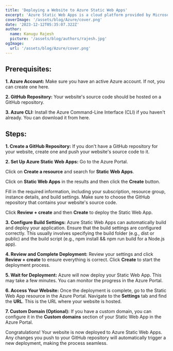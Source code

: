 ```yaml
---
title: 'Deploying a Website to Azure Static Web Apps'
excerpt: 'Azure Static Web Apps is a cloud platform provided by Microsoft Azure that simplifies the process of building and deploying modern web applications or static content along with serverless APIs. This platform is designed to streamline the development and deployment workflow, making it easier for developers to create and host their web applications.'
coverImage: '/assets/blog/Azure/cover.png'
date: '2023-12-12T05:35:07.322Z'
author:
  name: Kanugu Rajesh
  picture: '/assets/blog/authors/rajesh.jpg'
ogImage:
  url: '/assets/blog/Azure/cover.png'
---
```


## Prerequisites:

**1. Azure Account:** Make sure you have an active Azure account. If not, you can create one here.

**2. GitHub Repository:** Your website's source code should be hosted on a GitHub repository.

**3. Azure CLI:** Install the Azure Command-Line Interface (CLI) if you haven't already. You can download it from here.

## Steps:

**1. Create a GitHub Repository:**
If you don't have a GitHub repository for your website, create one and push your website's source code to it.

**2. Set Up Azure Static Web Apps:**
Go to the Azure Portal.

Click on __Create a resource__ and search for __Static Web Apps__.

Click on __Static Web Apps__ in the results and then click the __Create__ button.

Fill in the required information, including your subscription, resource group, instance details, and build settings. Make sure to choose the GitHub repository that contains your website's source code.

Click __Review + create__ and then __Create__ to deploy the Static Web App.

**3. Configure Build Settings:**
Azure Static Web Apps can automatically build and deploy your application. Ensure that the build settings are configured correctly. This usually involves specifying the build folder (e.g., dist or public) and the build script (e.g., npm install && npm run build for a Node.js app).

**4. Review and Complete Deployment:**
Review your settings and click __Review + create__ to ensure everything is correct. Click __Create__ to start the deployment process.

**5. Wait for Deployment:**
Azure will now deploy your Static Web App. This may take a few minutes. You can monitor the progress in the Azure Portal.

**6. Access Your Website:**
Once the deployment is complete, go to the Static Web App resource in the Azure Portal. Navigate to the __Settings__ tab and find the __URL__. This is the URL where your website is hosted.

**7. Custom Domain (Optional):**
If you have a custom domain, you can configure it in the __Custom domains__ section of your Static Web App in the Azure Portal.

Congratulations! Your website is now deployed to Azure Static Web Apps. Any changes you push to your GitHub repository will automatically trigger a new deployment, making the process seamless.